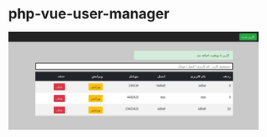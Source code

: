# php-vue-user-manager

![alt text](https://github.com/mrtdeh/php-vue-user-manager/blob/master/image.jpg?raw=true)
